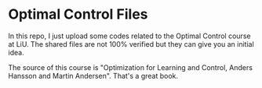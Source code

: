 # Optimal Control Files
In this repo, I just upload some codes related to the Optimal Control course at LiU. The shared files are not 100% verified but they can give you an initial idea. 

The source of this course is "Optimization for Learning and Control,
Anders Hansson and Martin Andersen". That's a great book.
